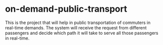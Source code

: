 # on-demand-public-transport
This is the project that will help in public transportation of commuters in real-time demands. The system will receive the request from different passengers and decide which path it will take to serve all those passengers in real-time.
